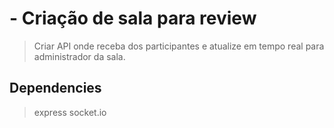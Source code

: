 # - Criação de sala para review

 > Criar API onde receba dos participantes e atualize em tempo real para administrador da sala.

 ## Dependencies

 > express
 > socket.io